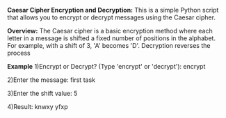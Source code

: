 **Caesar Cipher Encryption and Decryption:**
This is a simple Python script that allows you to encrypt or decrypt messages using the Caesar cipher.

**Overview:**
The Caesar cipher is a basic encryption method where each letter in a message is shifted a fixed number of positions in the alphabet. For example, with a shift of 3, 'A' becomes 'D'. Decryption reverses the process

**Example**
  1)Encrypt or Decrypt? (Type 'encrypt' or 'decrypt'): encrypt
  
  2)Enter the message: first task

  3)Enter the shift value: 5

  4)Result: knwxy yfxp
